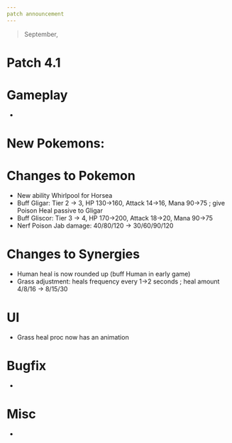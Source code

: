 ```yaml
---
patch announcement
---
```


> September,

# Patch 4.1

# Gameplay

-

# New Pokemons:

# Changes to Pokemon

- New ability Whirlpool for Horsea
- Buff Gligar: Tier 2 → 3, HP 130→160, Attack 14→16, Mana 90→75 ; give Poison Heal passive to Gligar
- Buff Gliscor: Tier 3 → 4, HP 170→200, Attack 18→20, Mana 90→75
- Nerf Poison Jab damage: 40/80/120 → 30/60/90/120

# Changes to Synergies

- Human heal is now rounded up (buff Human in early game)
- Grass adjustment: heals frequency every 1→2 seconds ; heal amount 4/8/16 → 8/15/30

# UI

- Grass heal proc now has an animation

# Bugfix

-

# Misc

-
